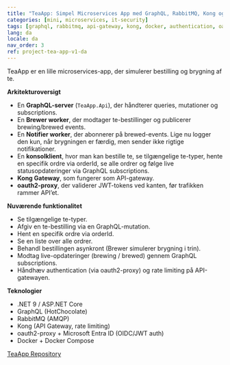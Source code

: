 ```yaml
---
title: "TeaApp: Simpel Microservices App med GraphQL, RabbitMQ, Kong og Docker"
categories: [mini, microservices, it-security]
tags: [graphql, rabbitmq, api-gateway, kong, docker, authentication, oauth2, architecture]
lang: da
locale: da
nav_order: 3
ref: project-tea-app-v1-da
---
```

TeaApp er en lille microservices-app, der simulerer bestilling og brygning af te.  

**Arkitekturoversigt**
- En **GraphQL-server** (`TeaApp.Api`), der håndterer queries, mutationer og subscriptions.  
- En **Brewer worker**, der modtager te-bestillinger og publicerer brewing/brewed events.  
- En **Notifier worker**, der abonnerer på brewed-events. Lige nu logger den kun, når brygningen er færdig, men sender ikke rigtige notifikationer.  
- En **konsolklient**, hvor man kan bestille te, se tilgængelige te-typer, hente en specifik ordre via orderId, se alle ordrer og følge live statusopdateringer via GraphQL subscriptions.  
- **Kong Gateway**, som fungerer som API-gateway.  
- **oauth2-proxy**, der validerer JWT-tokens ved kanten, før trafikken rammer API’et.  

**Nuværende funktionalitet**
- Se tilgængelige te-typer.  
- Afgiv en te-bestilling via en GraphQL-mutation.  
- Hent en specifik ordre via orderId.  
- Se en liste over alle ordrer.  
- Behandl bestillingen asynkront (Brewer simulerer brygning i trin).  
- Modtag live-opdateringer (brewing / brewed) gennem GraphQL subscriptions.  
- Håndhæv authentication (via oauth2-proxy) og rate limiting på API-gatewayen.  

**Teknologier**
- .NET 9 / ASP.NET Core  
- GraphQL (HotChocolate)  
- RabbitMQ (AMQP)  
- Kong (API Gateway, rate limiting)  
- oauth2-proxy + Microsoft Entra ID (OIDC/JWT auth)  
- Docker + Docker Compose  

[TeaApp Repository](https://github.com/annafoldberg/tea-app)